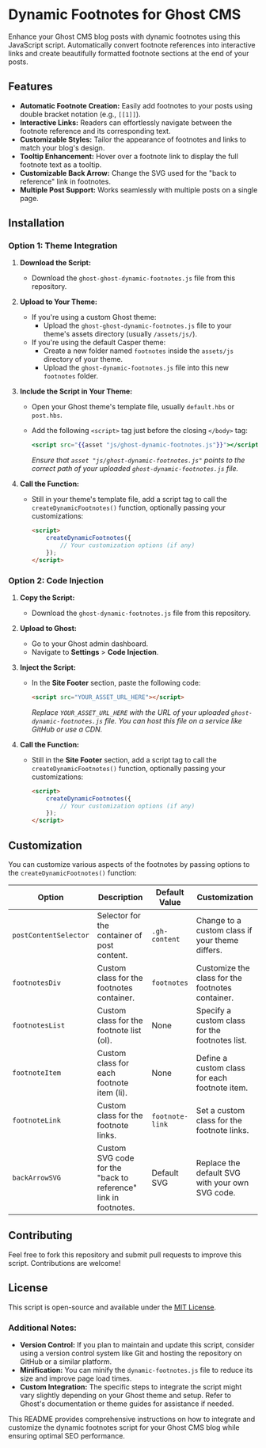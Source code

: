 # Dynamic Footnotes for Ghost CMS

Enhance your Ghost CMS blog posts with dynamic footnotes using this JavaScript script. Automatically convert footnote references into interactive links and create beautifully formatted footnote sections at the end of your posts.

## Features

- **Automatic Footnote Creation:** Easily add footnotes to your posts using double bracket notation (e.g., `[[1]]`).
- **Interactive Links:** Readers can effortlessly navigate between the footnote reference and its corresponding text.
- **Customizable Styles:** Tailor the appearance of footnotes and links to match your blog's design.
- **Tooltip Enhancement:** Hover over a footnote link to display the full footnote text as a tooltip.
- **Customizable Back Arrow:** Change the SVG used for the "back to reference" link in footnotes.
- **Multiple Post Support:** Works seamlessly with multiple posts on a single page.

## Installation

### Option 1: Theme Integration

1. **Download the Script:**
   - Download the `ghost-ghost-dynamic-footnotes.js` file from this repository.

2. **Upload to Your Theme:**
   - If you're using a custom Ghost theme:
     - Upload the `ghost-ghost-dynamic-footnotes.js` file to your theme's assets directory (usually `/assets/js/`).
   - If you're using the default Casper theme:
     - Create a new folder named `footnotes` inside the `assets/js` directory of your theme.
     - Upload the `ghost-dynamic-footnotes.js` file into this new `footnotes` folder.

3. **Include the Script in Your Theme:**
   - Open your Ghost theme's template file, usually `default.hbs` or `post.hbs`.
   - Add the following `<script>` tag just before the closing `</body>` tag:

     ```handlebars
     <script src="{{asset "js/ghost-dynamic-footnotes.js"}}"></script>
     ```
     *Ensure that `asset "js/ghost-dynamic-footnotes.js"` points to the correct path of your uploaded `ghost-dynamic-footnotes.js` file.*

4. **Call the Function:**
   - Still in your theme's template file, add a script tag to call the `createDynamicFootnotes()` function, optionally passing your customizations:

     ```html
     <script>
         createDynamicFootnotes({
             // Your customization options (if any)
         });
     </script>
     ```

### Option 2: Code Injection

1. **Copy the Script:**
   - Download the `ghost-dynamic-footnotes.js` file from this repository.

2. **Upload to Ghost:**
   - Go to your Ghost admin dashboard.
   - Navigate to **Settings** > **Code Injection**.

3. **Inject the Script:**
   - In the **Site Footer** section, paste the following code:

     ```html
     <script src="YOUR_ASSET_URL_HERE"></script>
     ```
     *Replace `YOUR_ASSET_URL_HERE` with the URL of your uploaded `ghost-dynamic-footnotes.js` file. You can host this file on a service like GitHub or use a CDN.*

4. **Call the Function:**
   - Still in the **Site Footer** section, add a script tag to call the `createDynamicFootnotes()` function, optionally passing your customizations:

     ```html
     <script>
         createDynamicFootnotes({
             // Your customization options (if any)
         });
     </script>
     ```

## Customization

You can customize various aspects of the footnotes by passing options to the `createDynamicFootnotes()` function:

| Option               | Description                                                   | Default Value | Customization                                      |
|----------------------|---------------------------------------------------------------|---------------|----------------------------------------------------|
| `postContentSelector`| Selector for the container of post content.                   | `.gh-content` | Change to a custom class if your theme differs.  |
| `footnotesDiv`       | Custom class for the footnotes container.                    | `footnotes`   | Customize the class for the footnotes container.  |
| `footnotesList`      | Custom class for the footnote list (ol).                     | None          | Specify a custom class for the footnotes list.    |
| `footnoteItem`       | Custom class for each footnote item (li).                    | None          | Define a custom class for each footnote item.     |
| `footnoteLink`       | Custom class for the footnote links.                         | `footnote-link` | Set a custom class for the footnote links.       |
| `backArrowSVG`       | Custom SVG code for the "back to reference" link in footnotes.| Default SVG   | Replace the default SVG with your own SVG code.  |

## Contributing

Feel free to fork this repository and submit pull requests to improve this script. Contributions are welcome!

## License

This script is open-source and available under the [MIT License](LICENSE).

### Additional Notes:

- **Version Control:** If you plan to maintain and update this script, consider using a version control system like Git and hosting the repository on GitHub or a similar platform.
- **Minification:** You can minify the `dynamic-footnotes.js` file to reduce its size and improve page load times.
- **Custom Integration:** The specific steps to integrate the script might vary slightly depending on your Ghost theme and setup. Refer to Ghost's documentation or theme guides for assistance if needed.

This README provides comprehensive instructions on how to integrate and customize the dynamic footnotes script for your Ghost CMS blog while ensuring optimal SEO performance.
